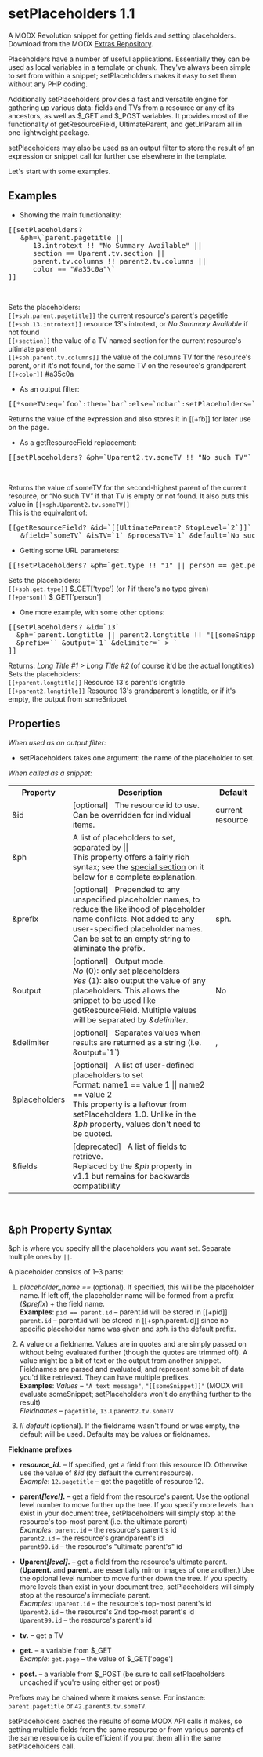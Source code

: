 setPlaceholders 1.1
===============

A MODX Revolution snippet for getting fields and setting placeholders.  Download from the MODX [Extras Repository](http://modx.com/extras/package/setplaceholders).

Placeholders have a number of useful applications.  Essentially they can be used as local variables in a template or chunk.  They've always been simple to set from within a snippet; setPlaceholders makes it easy to set them without any PHP coding.

Additionally setPlaceholders provides a fast and versatile engine for gathering up various data: fields and TVs from a resource or any of its ancestors, as well as $\_GET and $\_POST variables.  It provides most of the functionality of getResourceField, UltimateParent, and getUrlParam all in one lightweight package.

setPlaceholders may also be used as an output filter to store the result of an expression or snippet call for further use elsewhere in the template.

Let's start with some examples.

Examples
--------


* Showing the main functionality:<br>
<pre>
[[setPlaceholders?
&nbsp;	&ph=\`parent.pagetitle ||
&nbsp; &nbsp; &nbsp; 13.introtext !! "No Summary Available" ||
&nbsp; &nbsp; &nbsp; section == Uparent.tv.section ||
&nbsp; &nbsp; &nbsp; parent.tv.columns !! parent2.tv.columns ||
&nbsp; &nbsp; &nbsp; color == "#a35c0a"\`
]]
</pre><br>
Sets the placeholders:<br>
```[[+sph.parent.pagetitle]]``` the current resource's parent's pagetitle<br>
```[[+sph.13.introtext]]``` resource 13's introtext, or _No Summary Available_ if not found<br>
```[[+section]]``` the value of a TV named section for the current resource's ultimate parent<br>
```[[+sph.parent.tv.columns]]``` the value of the columns TV for the resource's parent, or if it's not found, for the same TV on the resource's grandparent<br>
```[[+color]]``` #a35c0a

* As an output filter:<br>
<pre>[[*someTV:eq=`foo`:then=`bar`:else=`nobar`:setPlaceholders=`fb`]] </pre>
Returns the value of the expression and also stores it in [[+fb]] for later use on the page.

* As a getResourceField replacement:<br>
<pre>[[setPlaceholders? &ph=`Uparent2.tv.someTV !! "No such TV"` &output=`1`]]</pre><br>
Returns the value of someTV for the second-highest parent of the current resource, or &ldquo;No such TV&rdquo; if that TV is empty or not found.  It also puts this value in ```[[+sph.Uparent2.tv.someTV]]```<br>
This is the equivalent of:<br>
<pre>[[getResourceField? &id=`[[UltimateParent? &topLevel=`2`]]`
&nbsp;	&field=`someTV` &isTV=`1` &processTV=`1` &default=`No such TV`]]</pre>

* Getting some URL parameters:<br>
<pre>[[!setPlaceholders? &ph=`get.type !! "1" || person == get.person`]]</pre>
Sets the placeholders:<br>
```[[+sph.get.type]]``` $\_GET\['type'\] (or _1_ if there's no type given)<br>
```[[+person]]``` $\_GET\['person'\]

* One more example, with some other options:<br>
<pre>[[setPlaceholders? &id=`13`
&nbsp; &ph=`parent.longtitle || parent2.longtitle !! "[[someSnippet]]"`
&nbsp; &prefix=`` &output=`1` &delimiter=` > `
]]</pre>
Returns: _Long Title #1 > Long Title #2_ (of course it'd be the actual longtitles)<br>
Sets the placeholders:<br>
```[[+parent.longtitle]]``` Resource 13's parent's longtitle<br>
```[[+parent2.longtitle]]``` Resource 13's grandparent's longtitle, or if it's empty, the output from someSnippet


Properties
----------

*When used as an output filter:*

* setPlaceholders takes one argument: the name of the placeholder to set.

*When called as a snippet:*

<table>
<tr><th>Property</th><th>Description</th><th>Default</th></tr>
<tr>
  <td>&amp;id</td>
  <td>[optional] &nbsp; The resource id to use. Can be overridden for individual items.</td>
  <td>current resource</td>
</tr><tr>
  <td>&amp;ph</td>
  <td>A list of placeholders to set, separated by ||<br>
  	This property offers a fairly rich syntax; see the <a href="#ph-property-syntax">special section</a> on it below for a complete explanation.
    </td>
  <td></td>
</tr><tr>
  <td>&amp;prefix</td>
  <td>[optional] &nbsp; Prepended to any unspecified placeholder names, to reduce the likelihood of placeholder name conflicts. Not added to any user-specified placeholder names. Can be set to an empty string to eliminate the prefix.</td>
  <td>sph.</td>
</tr><tr>
  <td>&amp;output</td><td>[optional] &nbsp; Output mode.<br><em>No</em> (0): only set placeholders<br><em>Yes</em> (1): also output the value of any placeholders. This allows the snippet to be used like getResourceField. Multiple values will be separated by <em>&amp;delimiter</em>.</td>
  <td>No</td>
</tr><tr>
  <td>&amp;delimiter</td>
  <td>[optional] &nbsp; Separates values when results are returned as a string (i.e. &amp;output=`1`)</td>
  <td>,</td>
</tr><tr>
  <td>&amp;placeholders</td>
  <td>[optional] &nbsp; A list of user-defined placeholders to set<br>Format: name1 == value 1 || name2 == value 2<br>This property is a leftover from setPlaceholders 1.0.  Unlike in the <em>&amp;ph</em> property, values don't need to be quoted.</td>
  <td></td>
</tr><tr><td>&amp;fields</td>
  <td>[deprecated] &nbsp; A list of fields to retrieve.<br>
  	Replaced by the <em>&amp;ph</em> property in v1.1 but remains for backwards compatibility</td>
  <td></td>
</tr>
</table>

<br>

&amp;ph Property Syntax
-----------------------

&amp;ph is where you specify all the placeholders you want set.  Separate multiple ones by ```||```.

A placeholder consists of 1&ndash;3 parts:

1. _placeholder_name ==_ (optional). If specified, this will be the placeholder name.  If left off, the placeholder name will be formed from a prefix (_&amp;prefix_) + the field name.<br><strong>Examples</strong>: ```pid == parent.id``` – parent.id will be stored in [[+pid]]<br> ```parent.id``` – parent.id will be stored in [[+sph.parent.id]] since no specific placeholder name was given and _sph._ is the default prefix.

2. A value or a fieldname.  Values are in quotes and are simply passed on without being evaluated further (though the quotes are trimmed off).  A value might be a bit of text or the output from another snippet.  Fieldnames are parsed and evaluated, and represent some bit of data you'd like retrieved.  They can have multiple prefixes.<br><strong>Examples</strong>: _Values_ – ```"A text message"```, ```"[[someSnippet]]"``` (MODX will evaluate someSnippet; setPlaceholders won't do anything further to the result)<br>_Fieldnames_ – ```pagetitle```, ```13.Uparent2.tv.someTV```

3. _!! default_ (optional).  If the fieldname wasn't found or was empty, the default will be used.  Defaults may be values or fieldnames.

<strong>Fieldname prefixes</strong>

* <strong>_resource_id_.</strong> – If specified, get a field from this resource ID. Otherwise use the value of _&amp;id_ (by default the current resource).<br>_Example_: ```12.pagetitle``` – get the pagetitle of resource 12.

* <strong>parent<em>[level]</em>.</strong> – get a field from the resource's parent. Use the optional level number to move further up the tree.  If you specify more levels than exist in your document tree, setPlaceholders will simply stop at the resource's top-most parent (i.e. the ultimate parent)<br>_Examples_: ```parent.id``` – the resource's parent's id<br>```parent2.id``` – the resource's grandparent's id<br>```parent99.id``` – the resource's "ultimate parent's" id

* <strong>Uparent<em>[level]</em>.</strong> – get a field from the resource's ultimate parent. (<strong>Uparent.</strong> and <strong>parent.</strong> are essentially mirror images of one another.) Use the optional level number to move further down the tree. If you specify more levels than exist in your document tree, setPlaceholders will simply stop at the resource's immediate parent. <br>_Examples_: ```Uparent.id``` – the resource's top-most parent's id<br>```Uparent2.id``` – the resource's 2nd top-most parent's id<br>```Uparent99.id``` – the resource's parent's id

* <strong>tv.</strong> – get a TV

* <strong>get.</strong> – a variable from $_GET<br>_Example_: ```get.page``` – the value of $_GET['page']

* <strong>post.</strong> – a variable from $_POST (be sure to call setPlaceholders uncached if you're using either get or post)

Prefixes may be chained where it makes sense.  For instance: ```parent.pagetitle``` or ```42.parent3.tv.someTV```.

setPlaceholders caches the results of some MODX API calls it makes, so getting multiple fields from the same resource or from various parents of the same resource is quite efficient if you put them all in the same setPlaceholders call.
